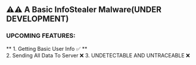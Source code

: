 ## ⚠️⚠️ A Basic InfoStealer Malware(UNDER DEVELOPMENT)

### UPCOMING FEATURES:
** 1. Getting Basic User Info  ✅ **  
2. Sending All Data To Server  ❌
3. UNDETECTABLE AND UNTRACEABLE  ❌
